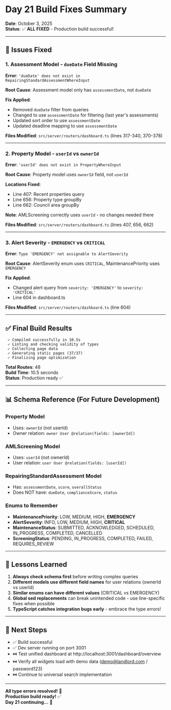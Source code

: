 # Day 21 Build Fixes Summary

**Date**: October 3, 2025  
**Status**: ✅ **ALL FIXED** - Production build successful!

---

## 🐛 Issues Fixed

### 1. Assessment Model - `dueDate` Field Missing
**Error**: `'dueDate' does not exist in RepairingStandardAssessmentWhereInput`

**Root Cause**: Assessment model only has `assessmentDate`, not `dueDate`

**Fix Applied**:
- Removed `dueDate` filter from queries
- Changed to use `assessmentDate` for filtering (last year's assessments)
- Updated sort order to use `assessmentDate`
- Updated deadline mapping to use `assessmentDate`

**Files Modified**: `src/server/routers/dashboard.ts` (lines 317-340, 370-378)

---

### 2. Property Model - `userId` vs `ownerId`
**Error**: `'userId' does not exist in PropertyWhereInput`

**Root Cause**: Property model uses `ownerId` field, not `userId`

**Locations Fixed**:
- Line 407: Recent properties query
- Line 656: Property type groupBy
- Line 662: Council area groupBy

**Note**: AMLScreening correctly uses `userId` - no changes needed there

**Files Modified**: `src/server/routers/dashboard.ts` (lines 407, 656, 662)

---

### 3. Alert Severity - `EMERGENCY` vs `CRITICAL`
**Error**: `Type 'EMERGENCY' not assignable to AlertSeverity`

**Root Cause**: AlertSeverity enum uses `CRITICAL`, MaintenancePriority uses `EMERGENCY`

**Fix Applied**:
- Changed alert query from `severity: 'EMERGENCY'` to `severity: 'CRITICAL'`
- Line 604 in dashboard.ts

**Files Modified**: `src/server/routers/dashboard.ts` (line 604)

---

## ✅ Final Build Results

```
 ✓ Compiled successfully in 10.5s
 ✓ Linting and checking validity of types
 ✓ Collecting page data
 ✓ Generating static pages (37/37)
 ✓ Finalizing page optimization
```

**Total Routes**: 48  
**Build Time**: 10.5 seconds  
**Status**: Production ready ✅

---

## 📊 Schema Reference (For Future Development)

### Property Model
- Uses: `ownerId` (not userId)
- Owner relation: `owner User @relation(fields: [ownerId])`

### AMLScreening Model  
- Uses: `userId` (not ownerId)
- User relation: `user User @relation(fields: [userId])`

### RepairingStandardAssessment Model
- Has: `assessmentDate`, `score`, `overallStatus`
- Does NOT have: `dueDate`, `complianceScore`, `status`

### Enums to Remember
- **MaintenancePriority**: LOW, MEDIUM, HIGH, **EMERGENCY**
- **AlertSeverity**: INFO, LOW, MEDIUM, HIGH, **CRITICAL**
- **MaintenanceStatus**: SUBMITTED, ACKNOWLEDGED, SCHEDULED, IN_PROGRESS, COMPLETED, CANCELLED
- **ScreeningStatus**: PENDING, IN_PROGRESS, COMPLETED, FAILED, REQUIRES_REVIEW

---

## 🎯 Lessons Learned

1. **Always check schema first** before writing complex queries
2. **Different models use different field names** for user relations (ownerId vs userId)
3. **Similar enums can have different values** (CRITICAL vs EMERGENCY)
4. **Global sed replacements** can break unintended code - use line-specific fixes when possible
5. **TypeScript catches integration bugs early** - embrace the type errors!

---

## 🚀 Next Steps

- ✅ Build successful
- ✅ Dev server running on port 3001
- ⏭️ Test unified dashboard at http://localhost:3001/dashboard/overview
- ⏭️ Verify all widgets load with demo data (demo@landlord.com / password123)
- ⏭️ Continue to universal search implementation

---

**All type errors resolved!** 🎉  
**Production build ready!** ✅  
**Day 21 continuing...** 🚀
